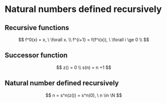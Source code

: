 # Natural numbers defined recursively

## Recursive functions

$$
f^0(x) = x, \ \forall x. \\
f^{i+1} = f(f^i(x)), \ \forall i \ge 0 \\
$$

## Successor function

$$
z() = 0 \\
s(n) = n +1
$$

## Natural number defined recursively

$$
n = s^n(z()) = s^n(0), \ n \in \N
$$